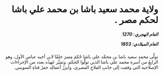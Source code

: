 <h1 dir="rtl">ولاية محمد سعيد باشا بن محمد علي باشا لحكم مصر .</h1>

<h5 dir="rtl">العام الهجري:  1270

العام الميلادي: 1853

</h5>

<p dir="rtl">تولَّى محمد سعيد باشا بن محمَّد علي باشا حُكمَ مِصرَ خلفًا لابن أخيه عباس الأول، وهو الرابِعُ من أسرة محمد علي باشا الذين تولَّوا الحكم. وتميَّز عَهدُه بعدد من الإجراءات الإصلاحية التي وقفت إلى جانبِ الفلاحِ المصري، وأبرَزُ أعمالِه حفرُ قناةِ السويس.</p></br>

